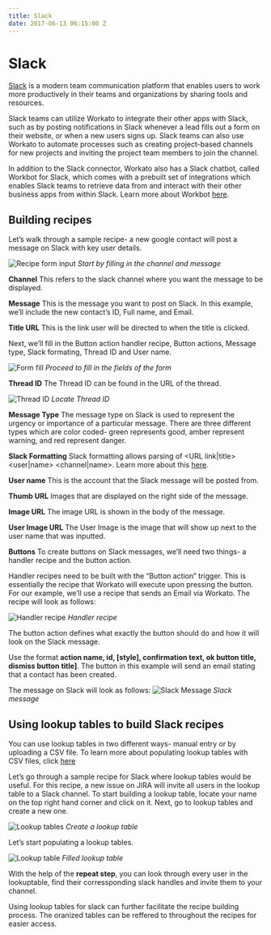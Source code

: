 ```yaml
---
title: Slack
date: 2017-06-13 06:15:00 Z
---
```

 
# Slack

[Slack](https://slack.com/) is a modern team communication platform that enables users to work more productively in their teams and organizations by sharing tools and resources.

Slack teams can utilize Workato to integrate their other apps with Slack, such as by posting notifications in Slack whenever a lead fills out a form on their website, or when a new users signs up. Slack teams can also use Workato to automate processes such as creating project-based channels for new projects and inviting the project team members to join the channel.

In addition to the Slack connector, Workato also has a Slack chatbot, called Workbot for Slack, which comes with a prebuilt set of integrations which enables Slack teams to retrieve data from and interact with their other business apps from within Slack. Learn more about Workbot [here](https://www.workato.com/workbot-slack). 

## Building recipes

Let’s walk through a sample recipe- a new google contact will post a message on Slack with key user details. 

![Recipe form input](/assets/images/connectors/slack/input-boxes-msg.png)
*Start by filling in the channel and message*

**Channel**
This refers to the slack channel where you want the message to be displayed. 

**Message**
This is the message you want to post on Slack. In this example, we’ll include the new contact’s ID, Full name, and Email.

**Title URL**
This is the link user will be directed to when the title is clicked. 
 

Next, we’ll fill in the Button action handler recipe, Button actions, Message type, Slack formating, Thread ID and User name. 

![Form fill](/assets/images/connectors/slack/button-input.png)
*Proceed to fill in the fields of the form*

**Thread ID**
The Thread ID can be found in the URL of the thread. 

![Thread ID](/assets/images/connectors/slack/thread-id.png)
*Locate Thread ID*

**Message Type**
The message type on Slack is used to represent the urgency or importance of a particular message. There are three different types which are color coded- green represents good, amber represent warning, and red represent danger. 

**Slack Formatting**
Slack formatting allows parsing of <URL link|title> <user|name> <channel|name>. Learn more about this [here](https://api.slack.com/docs/message-formatting).

**User name**
This is the account that the Slack message will be posted from. 

**Thumb URL**
Images that are displayed on the right side of the message.

**Image URL**
The image URL is shown in the body of the message. 

**User Image URL**
The User Image is the image that will show up next to the user name that was inputted.

**Buttons**
To create buttons on Slack messages, we’ll need two things- a handler recipe and the button action.

Handler recipes need to be built with the “Button action” trigger. This is essentially the recipe that Workato will execute upon pressing the button. For our example, we’ll use a recipe that sends an Email via Workato. The recipe will look as follows:

![Handler recipe](/assets/images/connectors/slack/handler-recipe.png)
*Handler recipe*

The button action defines what exactly the button should do and how it will look on the Slack message. 

Use the format **action name, id, [style], confirmation text, ok button title, dismiss button title]**. The button in this example will send an email stating that a contact has been created.

The message on Slack will look as follows:
![Slack Message](/assets/images/connectors/slack/final.png)
*Slack message*

## Using lookup tables to build Slack recipes

You can use lookup tables in two different ways- manual entry or by uploading a CSV file.  To learn more about populating lookup tables with CSV files, click [here](http://docs.workato.com/features/lookup-tables.html#importing-an-existing-csv-file)

Let’s go through a sample recipe for Slack where lookup tables would be useful. For this recipe, a new issue on JIRA will invite all users in the lookup table to a Slack channel. To start building a lookup table, locate your name on the top right hand corner and click on it.  Next, go to lookup tables and create a new one. 

![Lookup tables](/assets/images/connectors/slack/create.gif)
*Create a lookup table*

Let’s start populating a lookup tables.

![Lookup table](/assets/images/connectors/slack/add-new.jpg)
*Filled lookup table*

With the help of the **repeat step**, you can look through every user in the lookuptable, find their corressponding slack handles and invite them to your channel.

Using lookup tables for slack can further facilitate the recipe building process. The oranized tables can be reffered to throughout the recipes for easier access. 
